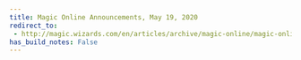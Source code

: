 ```yaml
---
title: Magic Online Announcements, May 19, 2020
redirect_to:
 - http://magic.wizards.com/en/articles/archive/magic-online/magic-online-announcements-may-19-2020
has_build_notes: False
---
```

